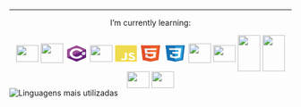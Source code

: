 


<div style="display: inline_block"><br>
 
  
  
      
   <hr>

   <center>
    <p> I’m currently learning: </p>
     <img align="center"  height="30" width="40" src="https://cdn.jsdelivr.net/gh/devicons/devicon/icons/mysql/mysql-original.svg" />
     <img align="center" height="35" width="40" src="https://cdn.jsdelivr.net/gh/devicons/devicon/icons/python/python-original.svg" />
     <img align="center"  height="30" width="40" src="https://raw.githubusercontent.com/devicons/devicon/master/icons/csharp/csharp-original.svg">
     <img align="center"  height="30" width="40" src="https://cdn.jsdelivr.net/gh/devicons/devicon/icons/elixir/elixir-original.svg">
     <img align="center"  height="30" width="40" src="https://raw.githubusercontent.com/devicons/devicon/master/icons/javascript/javascript-plain.svg">
     <img align="center"  height="30" width="40" src="https://raw.githubusercontent.com/devicons/devicon/master/icons/html5/html5-original.svg">
     <img align="center"  height="30" width="40" src="https://raw.githubusercontent.com/devicons/devicon/master/icons/css3/css3-original.svg">
     <img align="center"  height="35" width="40" src="https://cdn.jsdelivr.net/gh/devicons/devicon/icons/bootstrap/bootstrap-original.svg" />
     <img align="center"  height="30" width="40" src="https://cdn.jsdelivr.net/gh/devicons/devicon/icons/dart/dart-original.svg" />
     <img align="center"  height="65" width="40" src="https://cdn.jsdelivr.net/gh/devicons/devicon/icons/php/php-original.svg" />
     <img align="center"  height="65" width="40" src="https://cdn.jsdelivr.net/gh/devicons/devicon/icons/java/java-original.svg" />
     <img  align="center"  height="30" width="40" src="https://cdn.jsdelivr.net/gh/devicons/devicon/icons/flutter/flutter-original.svg" />
     <img  align="center"  height="30" width="40" src="https://cdn.jsdelivr.net/gh/devicons/devicon/icons/nodejs/nodejs-original.svg" />
      
          
  </center>
          
 </div>
 
  <div aling="center">
    <img src="https://github-readme-stats.vercel.app/api/top-langs/?username=FernandesThalita&layout=compact&theme=tokyonight" alt="Linguagens mais utilizadas" alt="Linguagens mais utilizadas">
  </div>
  
<!--
**FernandesThalita/FernandesThalita** is a ✨ _special_ ✨ repository because its `README.md` (this file) appears on your GitHub profile.

Here are some ideas to get you started:

- 🔭 I’m currently working on ...
- 🌱 I’m currently learning ...
- 👯 I’m looking to collaborate on ...
- 🤔 I’m looking for help with ...
- 💬 Ask me about ...
- 📫 How to reach me: ...
- 😄 Pronouns: ...
- ⚡ Fun fact: ...
-->
